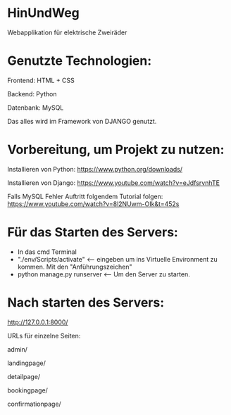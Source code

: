 # HinUndWeg
Webapplikation für elektrische Zweiräder

# Genutzte Technologien:
Frontend: HTML + CSS

Backend: Python

Datenbank: MySQL

Das alles wird im Framework von DJANGO genutzt.

# Vorbereitung, um Projekt zu nutzen:

Installieren von Python:
https://www.python.org/downloads/

Installieren von Django:
https://www.youtube.com/watch?v=eJdfsrvnhTE

Falls MySQL Fehler Auftritt folgendem Tutorial folgen:
https://www.youtube.com/watch?v=8l2NUwm-OIk&t=452s


# Für das Starten des Servers:

- In das cmd Terminal
- "./env/Scripts/activate" <-- eingeben um ins Virtuelle Environment zu kommen. Mit den "Anführungszeichen"
- python manage.py runserver <-- Um den Server zu starten.


# Nach starten des Servers:

http://127.0.0.1:8000/

URLs für einzelne Seiten:

admin/

landingpage/

detailpage/

bookingpage/

confirmationpage/



